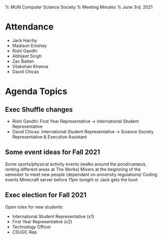 % MUN Computer Science Society
% Meeting Minutes
% June 3rd, 2021

# Attendance

- Jack Harrhy
- Madison Emshey
- Rishi Gandhi
- Abhijeet Singh
- Zac Batten
- Vilakshan Khanna
- David Chicas

# Agenda Topics

## Exec Shuffle changes

- Rishi Gandhi: First Year Representative -> International Student Representative
- David Chicas: International Student Representative -> Science Society Representative & Executive Assistant

## Some event ideas for Fall 2021

Some sports/physical activity events (walks around the pond/campus, renting different areas at The Works)
Mixers at the beginning of the semester to meet new people (dependant on university regulations)
Coding events
Minecraft server before 11pm tonight or Jack gets the boot

## Exec election for Fall 2021

Open roles for new students:

- International Student Representative (x1)
- First Year Representative (x2)
- Technology Officer
- CSUGC Rep
